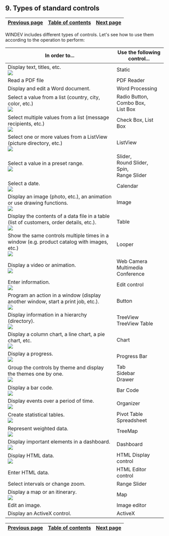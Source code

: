 
## 9. Types of standard controls
			

| [Previous page](../Concepts_WD/1410086974.md) | [Table of contents](../Concepts_WD/1410087098.md) | [Next page](../Concepts_WD/1410087577.md) |
| --- | --- | --- |



<a name="NOTE1"></a>
<a name="NOTE1_1"></a>
WINDEV includes different types of controls. Let's see how to use them according to the operation to perform:

| In order to... | Use the following control... |
| --- | --- |
| Display text, titles, etc.<br>![](https://doc.pcsoft.fr/en-US/images/image.awp?langid=3&name=P1_Les%20diff%E9rents%20types%20de%20champs%20standard%20-%20HC%20N%B0001.gif)<br> | Static |
| Read a PDF file | PDF Reader |
| Display and edit a Word document. | Word Processing |
| Select a value from a list (country, city, color, etc.) <br>![](https://doc.pcsoft.fr/en-US/images/image.awp?langid=3&name=P1_Les%20diff%E9rents%20types%20de%20champs%20standard%20-%20HC%20N%B0001%201.gif&type=thumb)<br> | Radio Button, Combo Box, <br>List Box |
| Select multiple values from a list (message recipients, etc.) <br>![](https://doc.pcsoft.fr/en-US/images/image.awp?langid=3&name=P1_Les%20diff%E9rents%20types%20de%20champs%20standard%20-%20HC%20N%B0004.gif)<br> | Check Box, List Box |
| Select one or more values from a ListView (picture directory, etc.) <br>![](https://doc.pcsoft.fr/en-US/images/image.awp?langid=3&name=P1_Les%20diff%E9rents%20types%20de%20champs%20standard%20-%20HC%20N%B0001%202.gif)<br> | ListView |
| Select a value in a preset range. <br>![](https://doc.pcsoft.fr/en-US/images/image.awp?langid=3&name=P1_Les%20diff%E9rents%20types%20de%20champs%20standard%20-%20HC%20N%B0001%203.gif)<br> | Slider, <br>Round Slider,<br>Spin, <br>Range Slider |
| Select a date. <br>![](https://doc.pcsoft.fr/en-US/images/image.awp?langid=3&name=P1_Les%20diff%E9rents%20types%20de%20champs%20standard%20-%20HC%20N%B0001%204.gif)<br> | Calendar |
| Display an image (photo, etc.), an animation or use drawing functions. <br>![](https://doc.pcsoft.fr/en-US/images/image.awp?langid=3&name=P1_Les%20diff%E9rents%20types%20de%20champs%20standard%20-%20HC%20N%B0001%205.gif)<br> | Image |
| Display the contents of a data file in a table (list of customers, order details, etc.). <br>![](https://doc.pcsoft.fr/en-US/images/image.awp?langid=3&name=P1_Les%20diff%E9rents%20types%20de%20champs%20standard%20-%20HC%20N%B0004%201.gif&type=thumb)<br> | Table |
| Show the same controls multiple times in a window (e.g. product catalog with images, etc.) <br>![](https://doc.pcsoft.fr/en-US/images/image.awp?langid=3&name=P1_Les%20diff%E9rents%20types%20de%20champs%20standard%20-%20HC%20N%B0004%202.gif&type=thumb)<br> | Looper |
| Display a video or animation. <br>![](https://doc.pcsoft.fr/en-US/images/image.awp?langid=3&name=video_la-momie.gif)<br> | Web Camera<br>Multimedia<br>Conference |
| Enter information. <br>![](https://doc.pcsoft.fr/en-US/images/image.awp?langid=3&name=P1_Les%20diff%E9rents%20types%20de%20champs%20standard%20-%20HC%20N%B0001%206.gif)<br> | Edit control |
| Program an action in a window (display another window, start a print job, etc.). <br>![](https://doc.pcsoft.fr/en-US/images/image.awp?langid=3&name=P1_Les%20diff%E9rents%20types%20de%20champs%20standard%20-%20HC%20N%B0001%207.gif)<br> | Button |
| Display information in a hierarchy (directory). <br>![](https://doc.pcsoft.fr/en-US/images/image.awp?langid=3&name=P1_Les%20diff%E9rents%20types%20de%20champs%20standard%20-%20HC%20N%B0004%203.gif&type=thumb)<br> | TreeView<br>TreeView Table |
| Display a column chart, a line chart, a pie chart, etc. <br>![](https://doc.pcsoft.fr/en-US/images/image.awp?langid=3&name=P1_Les%20diff%E9rents%20types%20de%20champs%20standard%20-%20HC%20N%B0005.gif&type=thumb)<br> | Chart |
| Display a progress. <br>![](https://doc.pcsoft.fr/en-US/images/image.awp?langid=3&name=P1_Les%20diff%E9rents%20types%20de%20champs%20standard%20-%20HC%20N%B0005%201.gif)<br> | Progress Bar |
| Group the controls by theme and display the themes one by one. <br>![](https://doc.pcsoft.fr/en-US/images/image.awp?langid=3&name=P1_Les%20diff%E9rents%20types%20de%20champs%20standard%20-%20HC%20N%B0001%208.gif)<br> | Tab<br>Sidebar<br>Drawer |
| Display a bar code. <br>![](https://doc.pcsoft.fr/en-US/images/image.awp?langid=3&name=P1_Code-barres%20-%20HC%20N%B0001.gif)<br> | Bar Code |
| Display events over a period of time. <br>![](https://doc.pcsoft.fr/en-US/images/image.awp?langid=3&name=P1_Les%20diff%E9rents%20types%20de%20champs%20standard%20-%20HC%20N%B0002.gif&type=thumb)<br> | Organizer |
| Create statistical tables. <br>![](https://doc.pcsoft.fr/en-US/images/image.awp?langid=3&name=P1_Les%20diff%E9rents%20types%20de%20champs%20standard%20-%20HC%20N%B0003.gif&type=thumb)<br> | Pivot Table<br>Spreadsheet |
| Represent weighted data. <br>![](https://doc.pcsoft.fr/en-US/images/image.awp?langid=3&name=champ_Treemap.gif&type=thumb)<br> | TreeMap |
| Display important elements in a dashboard. <br>![](https://doc.pcsoft.fr/en-US/images/image.awp?langid=3&name=P2_Diff%E9rents%20types%20champs%20standard%20-%20TDB%20-%20HC%20N%B0001.gif&type=thumb)<br> | Dashboard |
| Display HTML data. <br>![](https://doc.pcsoft.fr/en-US/images/image.awp?langid=3&name=P1_Champs%20de%20saisie%20HTML%20-%20HC%20N%B0001.gif&type=thumb)<br> | HTML Display control |
| Enter HTML data. | HTML Editor control |
| Select intervals or change zoom. | Range Slider |
| Display a map or an itinerary. <br>![](https://doc.pcsoft.fr/en-US/images/image.awp?langid=3&name=Champ_carte.gif&type=thumb)<br> | Map |
| Edit an image. | Image editor |
| Display an ActiveX control. | ActiveX |



| [Previous page](../Concepts_WD/1410086974.md) | [Table of contents](../Concepts_WD/1410087098.md) | [Next page](../Concepts_WD/1410087577.md) |
| --- | --- | --- |




